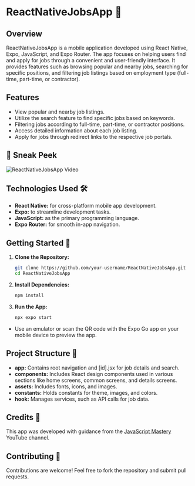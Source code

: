 # ReactNativeJobsApp 🚀

## Overview

ReactNativeJobsApp is a mobile application developed using React Native, Expo, JavaScript, and Expo Router. The app focuses on helping users find and apply for jobs through a convenient and user-friendly interface. It provides features such as browsing popular and nearby jobs, searching for specific positions, and filtering job listings based on employment type (full-time, part-time, or contractor).

## Features

- View popular and nearby job listings.
- Utilize the search feature to find specific jobs based on keywords.
- Filtering jobs according to full-time, part-time, or contractor positions.
- Access detailed information about each job listing.
- Apply for jobs through redirect links to the respective job portals.

📸 Sneak Peek
-----------
![ReactNativeJobsApp Video](https://github.com/chaitalilad27/ReactNativeJobsApp/example/ReactnativeJobsApp.gif)

## Technologies Used 🛠️

- **React Native:** for cross-platform mobile app development.
- **Expo:** to streamline development tasks.
- **JavaScript:** as the primary programming language.
- **Expo Router:** for smooth in-app navigation.

## Getting Started 🚀

1. **Clone the Repository:**
   ```bash
   git clone https://github.com/your-username/ReactNativeJobsApp.git
   cd ReactNativeJobsApp
2. **Install Dependencies:**
    ```bash
    npm install
3. **Run the App:**
    ```bash
    npx expo start
- Use an emulator or scan the QR code with the Expo Go app on your mobile device to preview the app.

## Project Structure 📁

- **app:** Contains root navigation and [id].jsx for job details and search.
- **components:** Includes React design components used in various sections like home screens, common screens, and details screens.
- **assets:** Includes fonts, icons, and images.
- **constants:** Holds constants for theme, images, and colors.
- **hook:** Manages services, such as API calls for job data.

## Credits 🙌
This app was developed with guidance from the [JavaScript Mastery](https://www.youtube.com/watch?v=mJ3bGvy0WAY&ab_channel=JavaScriptMastery) YouTube channel.

## Contributing 🤝
Contributions are welcome! Feel free to fork the repository and submit pull requests.